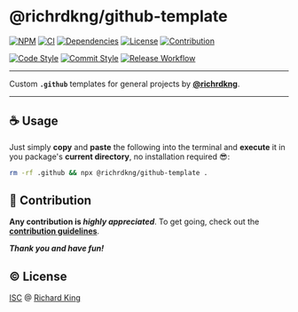 # @richrdkng/github-template

[![NPM][badge-npm]][url-npm]
[![CI][badge-ci]][url-ci]
[![Dependencies][badge-deps]][url-deps]
[![License][badge-license-isc]][url-license-doc]
[![Contribution][badge-contrib]][url-contrib-doc]

[![Code Style][badge-code]][url-code]
[![Commit Style][badge-commit]][url-commit]
[![Release Workflow][badge-release]][url-release]

---

Custom **`.github`** templates for general projects by [**@richrdkng**](https://github.com/richrdkng).

---

## :coffee: Usage

Just simply **copy** and **paste** the following into the terminal and **execute** it in you package's **current directory**, no installation required :sunglasses::

```bash
rm -rf .github && npx @richrdkng/github-template .
```

## :beers: Contribution

**Any contribution is ***highly appreciated*****. To get going, check out the [**contribution guidelines**][url-contrib-doc].

***Thank you and have fun!***

## :copyright: License

[ISC][url-license-doc] @ [Richard King](https://www.richrdkng.com)

  <!--- References ============================================================================ -->

  <!--- Badges -->
  [badge-npm]:         https://img.shields.io/npm/v/@richrdkng/github-template?color=brightgreen&label=NPM&style=flat-square&logo=npm
  [badge-ci]:          https://img.shields.io/travis/richrdkng/github-template/master?label=Travis%20CI&style=flat-square&logo=travis
  [badge-deps]:        https://img.shields.io/badge/Dependabot-enabled-brightgreen?&style=flat-square&logo=dependabot
  [badge-code]:        https://img.shields.io/badge/style-standard-f1d300.svg?style=flat-square&logo=javascript
  [badge-commit]:      https://img.shields.io/badge/commit-commitizen-fe7d37.svg?style=flat-square&logo=git
  [badge-release]:     https://img.shields.io/badge/&#11091;%20release-semantic--release-e10079.svg?style=flat-square
  [badge-license-isc]: https://img.shields.io/badge/License-ISC-brightgreen.svg?style=flat-square&logo=github
  [badge-contrib]:     https://img.shields.io/badge/PRs-welcome-brightgreen.svg?style=flat-square&logo=github
  
  <!--- URLs -->
  [url-npm]:         https://www.npmjs.com/package/@richrdkng/github-template
  [url-ci]:          https://travis-ci.org/richrdkng/github-template
  [url-deps]:        https://libraries.io/github/richrdkng/github-template
  [url-code]:        https://standardjs.com
  [url-commit]:      https://commitizen.github.io/cz-cli
  [url-release]:     https://semantic-release.gitbook.io/semantic-release
  [url-license-doc]: https://github.com/richrdkng/github-template/blob/master/LICENSE.md
  [url-contrib-doc]: https://github.com/richrdkng/github-template/blob/master/.github/CONTRIBUTING.md
